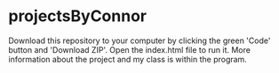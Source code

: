 # projectsByConnor
Download this repository to your computer by clicking the green 'Code' button and 'Download ZIP'. Open the index.html file to run it. More information about the project and my class is within the program.
